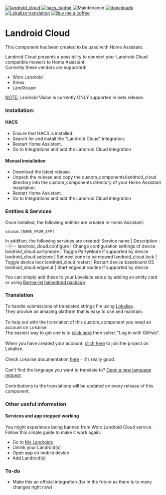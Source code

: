 [![landroid_cloud](https://img.shields.io/github/release/mtrab/landroid_cloud/all.svg?style=plastic&label=Current%20release)](https://github.com/mtrab/landroid_cloud) [![hacs_badge](https://img.shields.io/badge/HACS-Default-41BDF5.svg?style=plastic)](https://github.com/hacs/integration) ![Maintenance](https://img.shields.io/maintenance/yes/2023.svg?style=plastic&label=Integration%20maintained) [![downloads](https://img.shields.io/github/downloads/mtrab/landroid_cloud/total?style=plastic&label=Total%20downloads)](https://github.com/mtrab/landroid_cloud)<br />
[![Lokalize translation](https://img.shields.io/static/v1?label=Help%20translate&message=using%20Lokalize&color=green&style=plastic)](https://app.lokalise.com/public/38508561643d2bcfb05550.72266746/) [![Buy me a coffee](https://img.shields.io/static/v1?label=Buy%20me%20a%20coffee&message=and%20say%20thanks&color=orange&logo=buymeacoffee&logoColor=white&style=plastic)](https://www.buymeacoffee.com/mtrab)

# Landroid Cloud

This component has been created to be used with Home Assistant.

Landroid Cloud presents a possibility to connect your Landroid Cloud compatible mowers to Home Assistant.<br />
Currently these vendors are supported:<br />
- Worx Landroid
- Kress
- LandXcape

<u>NOTE:</u> Landroid Vision is currently ONLY supported in beta release.

### Installation:

#### HACS

- Ensure that HACS is installed.
- Search for and install the "Landroid Cloud" integration.
- Restart Home Assistant.
- Go to Integrations and add the Landroid Cloud integration

#### Manual installation

- Download the latest release.
- Unpack the release and copy the custom_components/landroid_cloud directory into the custom_components directory of your Home Assistant installation.
- Restart Home Assistant.
- Go to Integrations and add the Landroid Cloud integration

### Entities & Services

Once installed, the following entities are created in Home Assistant:

```
vacuum.[NAME_FROM_APP]
```

In addition, the following services are created:
Service name | Description
---|---
landroid_cloud.configure | Change configuration settings of device
landroid_cloud.partymode | Toggle PartyMode if supported by device
landroid_cloud.setzone | Set next zone to be mowed
landroid_cloud.lock | Toggle device lock
landroid_cloud.restart | Restart device baseboard OS
landroid_cloud.edgecut | Start edgecut routine if supported by device

You can simply add these to your Lovelace setup by adding an entity card or using [Barma-lej halandroid package](https://github.com/Barma-lej/halandroid)

### Translation

To handle submissions of translated strings I'm using [Lokalise](https://lokalise.com/).<br/>
They provide an amazing platform that is easy to use and maintain.<br/>
<br/>
To help out with the translation of this custom_component you need an account on Lokalise.<br/>
The easiest way to get one is to [click here](https://lokalise.com/login/) then select "Log in with GitHub".<br/>
<br/>
When you have created your account, [clich here](https://app.lokalise.com/public/38508561643d2bcfb05550.72266746/) to join the project on Lokalise.<br/>
<br/>
Check Lokalise documentation [here](https://docs.lokalise.com/en/) - it's really good.<br/>
<br/>
Can't find the language you want to translate to? [Open a new language request](https://github.com/MTrab/landroid_cloud/issues/new?assignees=&labels=translation&template=translation_request.md&title=%5BLR%5D%3A+New%20language%20request)<br/>
<br/>
Contributions to the translations will be updated on every release of this component.


### Other useful information
#### Services and app stopped working

You might experience being banned from Worx Landroid Cloud service.
Follow this simple guide to make it work again:
* Go to [My Landroids](https://account.worxlandroid.com/product-items)
* Unlink your Landroid(s)
* Open app on mobile device
* Add Landroid(s)

### To-do

* Make this an official integration (far in the future as there is to many changes right now)
